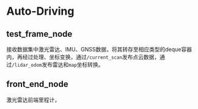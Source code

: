 # Auto-Driving

## test_frame_node
接收数据集中激光雷达、IMU、GNSS数据，将其转存至相应类型的deque容器内，再经过处理、坐标变换，通过`/current_scan`发布点云数据，通过`/lidar_odom`发布雷达和`map`坐标转换。

## front_end_node
激光雷达前端里程计，